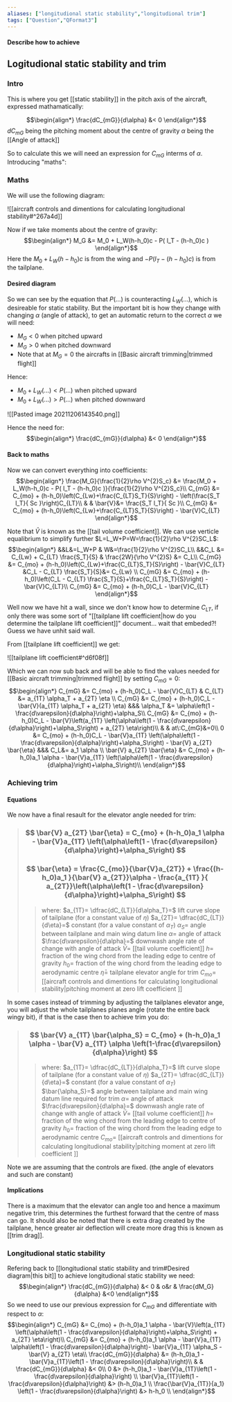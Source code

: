 ```yaml
---
aliases: ["longitudional static stability","longitudional trim"]
tags: ["Question","QFormat3"]
---
```


#### Describe how to achieve
## Logitudional static stability and trim
### Intro

This is where you get [[static stability]] in the pitch axis of the aircraft, expressed mathamatically:

$$\begin{align*}
\frac{dC_{mG}}{d\alpha} &< 0 
\end{align*}$$
$dC_{mG}$ being the pitching moment about the centre of gravity
$\alpha$ being the [[Angle of attack]]

So to calculate this we will need an expression for $C_{mG}$ interms of $\alpha$. Introducing "maths":

### Maths
We will use the following diagram:

![[aircraft controls and dimentions for calculating longitudional stability#^267a4d]]

Now if we take moments about the centre of gravity:
$$\begin{align*}
 M_G &=  M_0 + L_W(h-h_0)c - P( l_T - (h-h_0)c )
\end{align*}$$
Here the $M_0 + L_W(h-h_0)c$ is from the wing and $- P( l_T - (h-h_0)c )$ is from the tailplane.

#### Desired diagram
So we can see by the equation that $P(...)$ is counteracting $L_W(...)$, which is desireable for static stability. But the important bit is how they change with changing $\alpha$ (angle of attack), to get an automatic return to the correct $\alpha$ we will need:
- $M_G<0$ when pitched upward
- $M_G>0$ when pitched downward
- Note that at $M_G=0$ the aircrafts in [[Basic aircraft trimming|trimmed flight]]

Hence:
- $M_0+L_W(...) < P(...)$ when pitched upward
- $M_0+L_W(...) > P(...)$ when pitched downward

![[Pasted image 20211206143540.png]]

Hence the need for:
$$\begin{align*}
\frac{dC_{mG}}{d\alpha} &< 0 
\end{align*}$$

#### Back to maths
Now we can convert everything into coefficients:
$$\begin{align*}
 \frac{M_G}{\frac{1}{2}\rho V^{2}S_c} &=  \frac{M_0 + L_W(h-h_0)c - P( l_T - (h-h_0)c )}{\frac{1}{2}\rho V^{2}S_c}\\
C_{mG} &=  C_{mo} + (h-h_0)\left(C_{Lw}+\frac{C_{LT}S_T}{S}\right) - \left(\frac{S_T l_T}{ Sc }\right)C_{LT}\\
& & \bar{V}&= \frac{S_T l_T}{ Sc }\\
C_{mG} &=  C_{mo} + (h-h_0)\left(C_{Lw}+\frac{C_{LT}S_T}{S}\right) - \bar{V}C_{LT}
\end{align*}$$

Note that $\bar{V}$ is known as the [[tail volume coefficient]].
We can use verticle equalibrium to simplify further $L=L_W+P=W=\frac{1}{2}\rho V^{2}SC_L$:
$$\begin{align*}
&&L&=L_W+P & W&=\frac{1}{2}\rho V^{2}SC_L\\
&&C_L &= C_{Lw} + C_{LT} \frac{S_T}{S}  &  \frac{2W}{\rho V^{2}S} &= C_L\\
C_{mG} &=  C_{mo} + (h-h_0)\left(C_{Lw}+\frac{C_{LT}S_T}{S}\right) - \bar{V}C_{LT} &C_L - C_{LT} \frac{S_T}{S}&= C_{Lw} \\
C_{mG} &=  C_{mo} + (h-h_0)\left(C_L - C_{LT} \frac{S_T}{S}+\frac{C_{LT}S_T}{S}\right) - \bar{V}C_{LT}\\
C_{mG} &=  C_{mo} + (h-h_0)C_L - \bar{V}C_{LT}
\end{align*}$$

Well now we have hit a wall, since we don't know how to determine $C_{LT}$, if only there was some sort of "[[tailplane lift coefficient|how do you determine the tailplane lift coefficient]]" document... wait that embeded?! Guess we have unhit said wall.

From [[tailplane lift coefficient]] we get:

![[tailplane lift coefficient#^d6f08f]]

Which we can now sub back and  will be able to find the values needed for [[Basic aircraft trimming|trimmed flight]] by setting $C_{mG}=0$:
$$\begin{align*}
C_{mG} &=  C_{mo} + (h-h_0)C_L - \bar{V}C_{LT} & C_{LT} &= a_{1T} \alpha_T + a_{2T} \eta \\
C_{mG} &=  C_{mo} + (h-h_0)C_L - \bar{V}(a_{1T} \alpha_T + a_{2T} \eta) &&& \alpha_T &= \alpha\left(1 - \frac{d\varepsilon}{d\alpha}\right)+\alpha_S\\
C_{mG} &=  C_{mo} + (h-h_0)C_L - \bar{V}\left(a_{1T} \left(\alpha\left(1 - \frac{d\varepsilon}{d\alpha}\right)+\alpha_S\right) + a_{2T} \eta\right)\\
& & at\:C_{mG}&=0\\
0 &=  C_{mo} + (h-h_0)C_L - \bar{V}a_{1T} \left(\alpha\left(1 - \frac{d\varepsilon}{d\alpha}\right)+\alpha_S\right) - \bar{V} a_{2T} \bar{\eta} &&& C_L&= a_1 \alpha \\
\bar{V} a_{2T} \bar{\eta} &=  C_{mo} + (h-h_0)a_1 \alpha - \bar{V}a_{1T} \left(\alpha\left(1 - \frac{d\varepsilon}{d\alpha}\right)+\alpha_S\right)\\
\end{align*}$$

### Achieving trim
#### Equations

We now have a final resault for the elevator angle needed for trim:
> ### $$ \bar{V} a_{2T} \bar{\eta} =  C_{mo} + (h-h_0)a_1 \alpha - \bar{V}a_{1T} \left(\alpha\left(1 - \frac{d\varepsilon}{d\alpha}\right)+\alpha_S\right) $$ 
> ### $$ \bar{\eta} =  \frac{C_{mo}}{\bar{V}a_{2T}} + \frac{(h-h_0)a_1 }{\bar{V} a_{2T}}\alpha - \frac{a_{1T} }{ a_{2T}}\left(\alpha\left(1 - \frac{d\varepsilon}{d\alpha}\right)+\alpha_S\right) $$ 
>> where:
>> $a_{1T}= \dfrac{dC_{LT}}{d\alpha_T}=$ lift curve slope of tailplane (for a constant value of $\eta$) 
>> $a_{2T}= \dfrac{dC_{LT}}{d\eta}=$ constant (for a value constant of $\alpha_T$)
>> $\alpha_S=$ angle between tailplane and main wing datum line
>> $\alpha=$ angle of attack
>> $\frac{d\varepsilon}{d\alpha}=$ downwash angle rate of change with angle of attack
>> $\bar{V}=$ [[tail volume coefficient]]
>> $h=$ fraction of the wing chord from the leading edge to centre of gravity
>> $h_0=$ fraction of the wing chord from the leading edge to aerodynamic centre
>> $\bar{\eta}=$ tailplane elevator angle for trim
>> $C_{mo}=$ [[aircraft controls and dimentions for calculating longitudional stability|pitching moment at zero lift coefficient ]]


In some cases instead of trimming by adjusting the tailplanes elevator ange, you will adjust the whole tailplanes planes angle (rotate the entire back wingy bit), if that is the case then to achieve trim you do:
> ### $$ \bar{V} a_{1T} \bar{\alpha_S} = C_{mo} + (h-h_0)a_1 \alpha - \bar{V} a_{1T} \alpha \left(1-\frac{d\varepsilon}{d\alpha}\right) $$ 
>> where: 
>> $a_{1T}= \dfrac{dC_{LT}}{d\alpha_T}=$ lift curve slope of tailplane (for a constant value of $\eta$) 
>> $a_{2T}= \dfrac{dC_{LT}}{d\eta}=$ constant (for a value constant of $\alpha_T$)
>> $\bar{\alpha_S}=$ angle between tailplane and main wing datum line required for trim
>> $\alpha=$ angle of attack
>> $\frac{d\varepsilon}{d\alpha}=$ downwash angle rate of change with angle of attack
>> $\bar{V}=$ [[tail volume coefficient]]
>> $h=$ fraction of the wing chord from the leading edge to centre of gravity
>> $h_0=$ fraction of the wing chord from the leading edge to aerodynamic centre
>> $C_{mo}=$ [[aircraft controls and dimentions for calculating longitudional stability|pitching moment at zero lift coefficient ]]

Note we are assuming that the controls are fixed. (the angle of elevators and such are constant)

#### Implications
There is a maximum that the elevator can angle too and hence a maximum negative trim, this determines the furthest forward that the centre of mass can go. 
It should also be noted that there is extra drag created by the tailplane, hence greater air deflection will create more drag this is known as [[trim drag]].

### Longitudional static stability
Refering back to [[longitudional static stability and trim#Desired diagram|this bit]] to achieve longitudional static stability we need:
$$\begin{align*}
\frac{dC_{mG}}{d\alpha} &< 0 & o&r & \frac{dM_G}{d\alpha} &<0
\end{align*}$$
So we need to use our previous expression for $C_{mG}$ and differentiate with respect to $\alpha$:
$$\begin{align*}
 C_{mG} &=  C_{mo} + (h-h_0)a_1 \alpha - \bar{V}\left(a_{1T} \left(\alpha\left(1 - \frac{d\varepsilon}{d\alpha}\right)+\alpha_S\right) + a_{2T} \eta\right)\\
 C_{mG} &=  C_{mo} + (h-h_0)a_1 \alpha - \bar{V}a_{1T} \alpha\left(1 - \frac{d\varepsilon}{d\alpha}\right)- \bar{V}a_{1T} \alpha_S - \bar{V} a_{2T} \eta\\
 \frac{dC_{mG}}{d\alpha} &=  (h-h_0)a_1 - \bar{V}a_{1T}\left(1 - \frac{d\varepsilon}{d\alpha}\right)\\
& & \frac{dC_{mG}}{d\alpha} &< 0\\
0 &> (h-h_0)a_1 - \bar{V}a_{1T}\left(1 - \frac{d\varepsilon}{d\alpha}\right) \\
 \bar{V}a_{1T}\left(1 - \frac{d\varepsilon}{d\alpha}\right) &> (h-h_0)a_1  \\
 \frac{\bar{V}a_{1T}}{a_1} \left(1 - \frac{d\varepsilon}{d\alpha}\right) &> h-h_0 \\
\end{align*}$$

